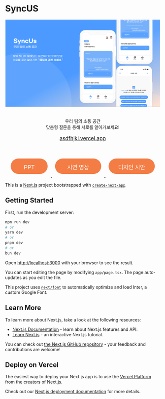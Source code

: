 # **SyncUS**

<div align="center">
   <img src="assets/Banner.png">
    <br>
    <br>
    <p>우리 팀의 소통 공간<br>맞춤형 질문을 통해 서로를 알아가보세요!<br><br>
        <a href="http://asdfhjkl.vercel.app"><big>asdfhjkl.vercel.app</big></a><br>
    </p>
    <br>
<p align="center">
  <a href="https://example.com/ppt" target="_blank">
    <svg width="120" height="50" xmlns="http://www.w3.org/2000/svg" style="margin: 10px;">
      <rect width="120" height="50" fill="#F37D45" rx="25" ry="25"/>
      <text x="60" y="30" font-size="18" font-family="Arial" fill="white" text-anchor="middle" alignment-baseline="middle">PPT</text>
    </svg>
  </a>
  
  <a href="https://example.com/video" target="_blank">
    <svg width="150" height="50" xmlns="http://www.w3.org/2000/svg" style="margin: 10px;">
      <rect width="150" height="50" fill="#F37D45" rx="25" ry="25"/>
      <text x="75" y="30" font-size="18" font-family="Arial" fill="white" text-anchor="middle" alignment-baseline="middle">시연 영상</text>
    </svg>
  </a>

  <a href="https://example.com/design" target="_blank">
    <svg width="150" height="50" xmlns="http://www.w3.org/2000/svg" style="margin: 10px;">
      <rect width="150" height="50" fill="#F37D45" rx="25" ry="25"/>
      <text x="75" y="30" font-size="18" font-family="Arial" fill="white" text-anchor="middle" alignment-baseline="middle">디자인 시안</text>
    </svg>
  </a>
</p>

</div>

This is a [Next.js](https://nextjs.org/) project bootstrapped with [`create-next-app`](https://github.com/vercel/next.js/tree/canary/packages/create-next-app).

## Getting Started

First, run the development server:

```bash
npm run dev
# or
yarn dev
# or
pnpm dev
# or
bun dev
```

Open [http://localhost:3000](http://localhost:3000) with your browser to see the result.

You can start editing the page by modifying `app/page.tsx`. The page auto-updates as you edit the file.

This project uses [`next/font`](https://nextjs.org/docs/basic-features/font-optimization) to automatically optimize and load Inter, a custom Google Font.

## Learn More

To learn more about Next.js, take a look at the following resources:

- [Next.js Documentation](https://nextjs.org/docs) - learn about Next.js features and API.
- [Learn Next.js](https://nextjs.org/learn) - an interactive Next.js tutorial.

You can check out [the Next.js GitHub repository](https://github.com/vercel/next.js/) - your feedback and contributions are welcome!

## Deploy on Vercel

The easiest way to deploy your Next.js app is to use the [Vercel Platform](https://vercel.com/new?utm_medium=default-template&filter=next.js&utm_source=create-next-app&utm_campaign=create-next-app-readme) from the creators of Next.js.

Check out our [Next.js deployment documentation](https://nextjs.org/docs/deployment) for more details.
